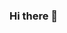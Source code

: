 ### Hi there 👋

<!--
**sarah-mirr/sarah-mirr** is a ✨ _special_ ✨ repository because its `README.md` (this file) appears on your GitHub profile.

Hello! I am Sarah and I am currently working at Flywheel as a data analyst! I started as an intern in 2021 and worked thorugh my last year and a half of college until joining fulltime in December of 2022! 
I have really enjoyed expanding my knowledge in python, aws, airflow astronomer, sql, amazon and much more. I am learning everyday and looking forward to continue my growth as a data anlyst and hopefully data 
engineer in the future. My favorite part about what I do is collobarating and working with my teammates. After 4.5 years of collegiate soccer (thanks to covid) I love being back in a team setting!

When I am not working you can find me at the gym or on the soccer field. I am passionate about soccer and spend my free time playing games, playing futsal, or coaching! My favorite premier league team is Arsenal (GO GUNNERS!)
And my favorite international team is Brazil and favorite player is Neymar but of course its a given that I am TEAM MESSI! I currently live in California and love to try new foods and explore the different beauties my current
life has to offer!
